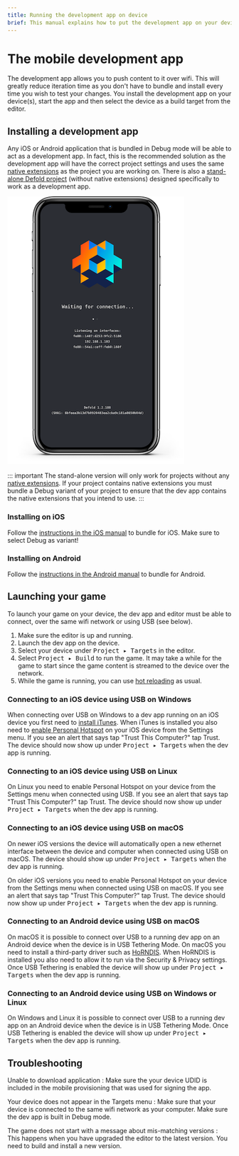 ```yaml
---
title: Running the development app on device
brief: This manual explains how to put the development app on your device for iterative development on device.
---
```


# The mobile development app

The development app allows you to push content to it over wifi. This will greatly reduce iteration time as you don't have to bundle and install every time you wish to test your changes. You install the development app on your device(s), start the app and then select the device as a build target from the editor.

## Installing a development app

Any iOS or Android application that is bundled in Debug mode will be able to act as a development app. In fact, this is the recommended solution as the development app will have the correct project settings and uses the same [native extensions](/manuals/extensions/) as the project you are working on. There is also a [stand-alone Defold project](https://github.com/defold/dev-app) (without native extensions) designed specifically to work as a development app.

![launch](images/dev-app/launch.png)

::: important
The stand-alone version will only work for projects without any [native extensions](/manuals/extensions/). If your project contains native extensions you must bundle a Debug variant of your project to ensure that the dev app contains the native extensions that you intend to use.
:::

### Installing on iOS

Follow the [instructions in the iOS manual](/manuals/ios/#creating-an-ios-application-bundle) to bundle for iOS. Make sure to select Debug as variant!

### Installing on Android

Follow the [instructions in the Android manual](https://defold.com/manuals/android/#creating-an-android-application-bundle) to bundle for Android.

## Launching your game

To launch your game on your device, the dev app and editor must be able to connect, over the same wifi network or using USB (see below).

1. Make sure the editor is up and running.
2. Launch the dev app on the device.
3. Select your device under <kbd>Project ▸ Targets</kbd> in the editor.
4. Select <kbd>Project ▸ Build</kbd> to run the game. It may take a while for the game to start since the game content is streamed to the device over the network.
5. While the game is running, you can use [hot reloading](/manuals/hot-reload/) as usual.

### Connecting to an iOS device using USB on Windows

When connecting over USB on Windows to a dev app running on an iOS device you first need to [install iTunes](https://www.apple.com/lae/itunes/download/). When iTunes is installed you also need to [enable Personal Hotspot](https://support.apple.com/en-us/HT204023) on your iOS device from the Settings menu. If you see an alert that says tap "Trust This Computer?" tap Trust. The device should now show up under <kbd>Project ▸ Targets</kbd> when the dev app is running.

### Connecting to an iOS device using USB on Linux

On Linux you need to enable Personal Hotspot on your device from the Settings menu when connected using USB. If you see an alert that says tap "Trust This Computer?" tap Trust. The device should now show up under <kbd>Project ▸ Targets</kbd> when the dev app is running.

### Connecting to an iOS device using USB on macOS

On newer iOS versions the device will automatically open a new ethernet interface between the device and computer when connected using USB on macOS. The device should show up under <kbd>Project ▸ Targets</kbd> when the dev app is running.

On older iOS versions you need to enable Personal Hotspot on your device from the Settings menu when connected using USB on macOS. If you see an alert that says tap "Trust This Computer?" tap Trust. The device should now show up under <kbd>Project ▸ Targets</kbd> when the dev app is running.

### Connecting to an Android device using USB on macOS

On macOS it is possible to connect over USB to a running dev app on an Android device when the device is in USB Tethering Mode. On macOS you need to install a third-party driver such as [HoRNDIS](https://joshuawise.com/horndis#available_versions). When HoRNDIS is installed you also need to allow it to run via the Security & Privacy settings. Once USB Tethering is enabled the device will show up under <kbd>Project ▸ Targets</kbd> when the dev app is running.

### Connecting to an Android device using USB on Windows or Linux

On Windows and Linux it is possible to connect over USB to a running dev app on an Android device when the device is in USB Tethering Mode. Once USB Tethering is enabled the device will show up under <kbd>Project ▸ Targets</kbd> when the dev app is running.

## Troubleshooting

Unable to download application
: Make sure the your device UDID is included in the mobile provisioning that was used for signing the app.

Your device does not appear in the Targets menu
: Make sure that your device is connected to the same wifi network as your computer. Make sure the dev app is built in Debug mode.

The game does not start with a message about mis-matching versions
: This happens when you have upgraded the editor to the latest version. You need to build and install a new version.
